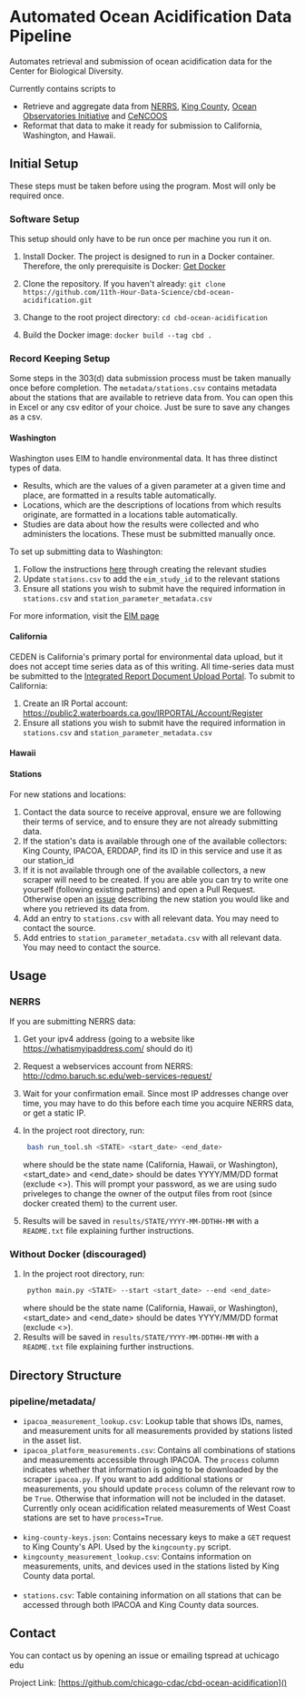 # Automated Ocean Acidification Data Pipeline

Automates retrieval and submission of ocean acidification data for the Center for Biological Diversity.

Currently contains scripts to

- Retrieve and aggregate data from [NERRS](http://cdmo.baruch.sc.edu/), [King County](https://green2.kingcounty.gov/marine-buoy/Data.aspx), [Ocean Observatories Initiative](https://oceanobservatories.org/) and [CeNCOOS](https://www.cencoos.org/)
- Reformat that data to make it ready for submission to California, Washington, and Hawaii.


## Initial Setup

These steps must be taken before using the program. Most will only be required once. 
### Software Setup

This setup should only have to be run once per machine you run it on.

1. Install Docker. The project is designed to run in a Docker container. Therefore, the only prerequisite is Docker: [Get Docker](https://docs.docker.com/get-docker/)

2. Clone the repository. If you haven't already: `git clone https://github.com/11th-Hour-Data-Science/cbd-ocean-acidification.git`

3. Change to the root project directory: `cd cbd-ocean-acidification`

4. Build the Docker image: `docker build --tag cbd .`


### Record Keeping Setup

Some steps in the 303(d) data submission process must be taken manually once before completion. The `metadata/stations.csv` contains metadata about the stations that are available to retrieve data from. You can open this in Excel or any csv editor of your choice. Just be sure to save any changes as a csv. 

#### Washington

Washington uses EIM to handle environmental data. It has three distinct types of data. 
- Results, which are the values of a given parameter at a given
 time and place, are formatted in a results table automatically.
- Locations, which are the descriptions of locations from which results originate, are formatted in a locations table automatically.
- Studies are data about how the results were collected and who administers the locations. These must be submitted manually once.

To set up submitting data to Washington:

1. Follow the instructions [here](https://apps.ecology.wa.gov/eim/help/HelpDocuments/OpenDocument/14) through creating the relevant studies
2. Update `stations.csv` to add the `eim_study_id` to the relevant stations
3. Ensure all stations you wish to submit have the required information in `stations.csv` and `station_parameter_metadata.csv`

For more information, visit the [EIM page](https://ecology.wa.gov/Research-Data/Data-resources/Environmental-Information-Management-database/EIM-submit-data)

#### California

CEDEN is California's primary portal for environmental data upload, but it does not accept time series data as of this writing. All time-series data must be submitted to the [Integrated Report Document Upload Portal](https://www.waterboards.ca.gov/water_issues/programs/water_quality_assessment/ir_upload_portal.html). To submit to California:

1. Create an IR Portal account: https://public2.waterboards.ca.gov/IRPORTAL/Account/Register
2. Ensure all stations you wish to submit have the required information in `stations.csv` and `station_parameter_metadata.csv`

#### Hawaii


#### Stations

For new stations and locations:

1. Contact the data source to receive approval, ensure we are following their terms of service, and to ensure they are not already submitting data. 
2. If the station's data is available through one of the available collectors: King County, IPACOA, ERDDAP, find its ID in this service and use it as our station_id
3. If it is not available through one of the available collectors, a new scraper will need to be created. If you are able you can try to write one yourself (following existing patterns) and open a Pull Request. Otherwise open an [issue](https://github.com/11th-Hour-Data-Science/cbd-ocean-acidification/issues/new) describing the new station you would like and where you retrieved its data from. 
4. Add an entry to `stations.csv` with all relevant data. You may need to contact the source.  
5. Add entries to `station_parameter_metadata.csv` with all relevant data. You may need to contact the source. 

## Usage

### NERRS
If you are submitting NERRS data:
1. Get your ipv4 address (going to a website like https://whatismyipaddress.com/ should do it)
2. Request a webservices account from NERRS: http://cdmo.baruch.sc.edu/web-services-request/
3. Wait for your confirmation email. Since most IP addresses change over time, you may have to do this before each time you acquire NERRS data, or get a static IP. 


1. In the project root directory, run:
   ```sh
    bash run_tool.sh <STATE> <start_date> <end_date>
   ```
   where <STATE> should be the state name (California, Hawaii, or Washington), <start_date> and <end_date> should be dates YYYY/MM/DD format (exclude <>).
   This will prompt your password, as we are using sudo priveleges to change the owner of the output files from root (since docker created them) to the current
   user. 
2. Results will be saved in `results/STATE/YYYY-MM-DDTHH-MM` with a `README.txt` file explaining further instructions. 


### Without Docker (discouraged)

1. In the project root directory, run:
   ```sh
    python main.py <STATE> --start <start_date> --end <end_date>
   ```
   where <STATE> should be the state name (California, Hawaii, or Washington), <start_date> and <end_date> should be dates YYYY/MM/DD format (exclude <>). 
2. Results will be saved in `results/STATE/YYYY-MM-DDTHH-MM` with a `README.txt` file explaining further instructions. 


## Directory Structure

### pipeline/metadata/

- `ipacoa_measurement_lookup.csv`: Lookup table that shows IDs, names, and measurement units for all measurements provided by stations listed in the asset list.
- `ipacoa_platform_measurements.csv`: Contains all combinations of stations and measurements accessible through IPACOA. The `process` column indicates whether that information is going to be downloaded by the scraper `ipacoa.py`. If you want to add additional stations or measurements, you should update `process` column of the relevant row to be `True`. Otherwise that information will not be included in the dataset. Currently only ocean acidification related measurements of West Coast stations are set to have `process=True`.
  <br><br>
- `king-county-keys.json`: Contains necessary keys to make a `GET` request to King County's API. Used by the `kingcounty.py` script.
- `kingcounty_measurement_lookup.csv`: Contains information on measurements, units, and devices used in the stations listed by King County data portal.
  <br><br>
- `stations.csv`: Table containing information on all stations that can be accessed through both IPACOA and King County data sources.

## Contact

You can contact us by opening an issue or emailing tspread at uchicago edu

Project Link: [https://github.com/chicago-cdac/cbd-ocean-acidification]()
